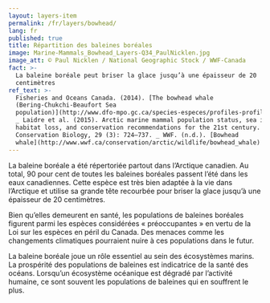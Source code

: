 ```yaml
---
layout: layers-item
permalink: /fr/layers/bowhead/
lang: fr
published: true
title: Répartition des baleines boréales
image: Marine-Mammals_Bowhead_Layers-Q34_PaulNicklen.jpg
image_att: © Paul Nicklen / National Geographic Stock / WWF-Canada
fact: >-
  La baleine boréale peut briser la glace jusqu’à une épaisseur de 20
  centimètres
ref_text: >-
  Fisheries and Oceans Canada. (2014). [The bowhead whale
  (Bering-Chukchi-Beaufort Sea
  population)](http://www.dfo-mpo.gc.ca/species-especes/profiles-profils/bowheadwhale-baleineboreale1-eng.html)
  _ Laidre et al. (2015). Arctic marine mammal population status, sea ice
  habitat loss, and conservation recommendations for the 21st century.
  Conservation Biology, 29 (3): 724–737. _ WWF. (n.d.). [Bowhead
  whale](http://www.wwf.ca/conservation/arctic/wildlife/bowhead_whale)
---
```

La baleine boréale a été répertoriée partout dans l’Arctique canadien. Au total, 90 pour cent de toutes les baleines boréales passent l’été dans les eaux canadiennes. Cette espèce est très bien adaptée à la vie dans l’Arctique et utilise sa grande tête recourbée pour briser la glace jusqu’à une épaisseur de 20 centimètres. 

Bien qu’elles demeurent en santé, les populations de baleines boréales figurent parmi les espèces considérées « préoccupantes » en vertu de la Loi sur les espèces en péril du Canada. Des menaces comme les changements climatiques pourraient nuire à ces populations dans le futur.

La baleine boréale joue un rôle essentiel au sein des écosystèmes marins. La prospérité des populations de baleines est indicatrice de la santé des océans. Lorsqu’un écosystème océanique est dégradé par l’activité humaine, ce sont souvent les populations de baleines qui en souffrent le plus.
